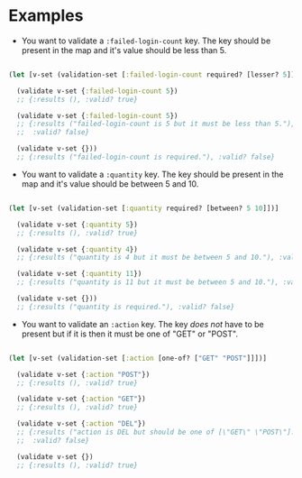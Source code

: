 # Examples

* You want to validate a `:failed-login-count` key. The key should be present in
the map and it's value should be less than 5.

```clojure

(let [v-set (validation-set [:failed-login-count required? [lesser? 5]])]

  (validate v-set {:failed-login-count 5})
  ;; {:results (), :valid? true}

  (validate v-set {:failed-login-count 5})
  ;; {:results ("failed-login-count is 5 but it must be less than 5."),
  ;;  :valid? false}

  (validate v-set {}))
  ;; {:results ("failed-login-count is required."), :valid? false}

```

* You want to validate a `:quantity` key. The key should be present in the map and
it's value should be between 5 and 10.

```clojure

(let [v-set (validation-set [:quantity required? [between? 5 10]])]

  (validate v-set {:quantity 5})
  ;; {:results (), :valid? true}

  (validate v-set {:quantity 4})
  ;; {:results ("quantity is 4 but it must be between 5 and 10."), :valid? false}

  (validate v-set {:quantity 11})
  ;; {:results ("quantity is 11 but it must be between 5 and 10."), :valid? false}

  (validate v-set {}))
  ;; {:results ("quantity is required."), :valid? false}

```

* You want to validate an `:action` key. The key *does not* have to be present
but if it is then it must be one of "GET" or "POST".

```clojure

(let [v-set (validation-set [:action [one-of? ["GET" "POST"]]])]

  (validate v-set {:action "POST"})
  ;; {:results (), :valid? true}

  (validate v-set {:action "GET"})
  ;; {:results (), :valid? true}

  (validate v-set {:action "DEL"})
  ;; {:results ("action is DEL but should be one of [\"GET\" \"POST\"]."),
  ;;  :valid? false}

  (validate v-set {})
  ;; {:results (), :valid? true}

```
